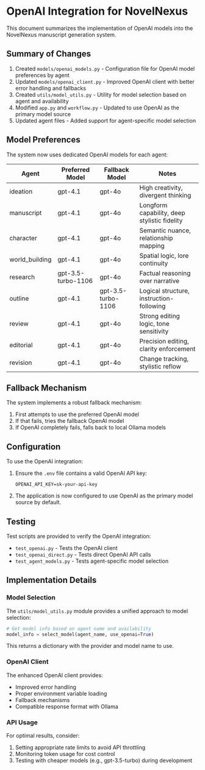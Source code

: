 # OpenAI Integration for NovelNexus

This document summarizes the implementation of OpenAI models into the NovelNexus manuscript generation system.

## Summary of Changes

1. Created `models/openai_models.py` - Configuration file for OpenAI model preferences by agent
2. Updated `models/openai_client.py` - Improved OpenAI client with better error handling and fallbacks
3. Created `utils/model_utils.py` - Utility for model selection based on agent and availability
4. Modified `app.py` and `workflow.py` - Updated to use OpenAI as the primary model source
5. Updated agent files - Added support for agent-specific model selection

## Model Preferences

The system now uses dedicated OpenAI models for each agent:

| Agent | Preferred Model | Fallback Model | Notes |
|-------|----------------|---------------|-------|
| ideation | gpt-4.1 | gpt-4o | High creativity, divergent thinking |
| manuscript | gpt-4.1 | gpt-4o | Longform capability, deep stylistic fidelity |
| character | gpt-4.1 | gpt-4o | Semantic nuance, relationship mapping |
| world_building | gpt-4.1 | gpt-4o | Spatial logic, lore continuity |
| research | gpt-3.5-turbo-1106 | gpt-4o | Factual reasoning over narrative |
| outline | gpt-4.1 | gpt-3.5-turbo-1106 | Logical structure, instruction-following |
| review | gpt-4.1 | gpt-4o | Strong editing logic, tone sensitivity |
| editorial | gpt-4.1 | gpt-4o | Precision editing, clarity enforcement |
| revision | gpt-4.1 | gpt-4o | Change tracking, stylistic reflow |

## Fallback Mechanism

The system implements a robust fallback mechanism:

1. First attempts to use the preferred OpenAI model
2. If that fails, tries the fallback OpenAI model
3. If OpenAI completely fails, falls back to local Ollama models

## Configuration

To use the OpenAI integration:

1. Ensure the `.env` file contains a valid OpenAI API key:
   ```
   OPENAI_API_KEY=sk-your-api-key
   ```

2. The application is now configured to use OpenAI as the primary model source by default.

## Testing

Test scripts are provided to verify the OpenAI integration:

- `test_openai.py` - Tests the OpenAI client
- `test_openai_direct.py` - Tests direct OpenAI API calls
- `test_agent_models.py` - Tests agent-specific model selection

## Implementation Details

### Model Selection

The `utils/model_utils.py` module provides a unified approach to model selection:

```python
# Get model info based on agent name and availability
model_info = select_model(agent_name, use_openai=True)
```

This returns a dictionary with the provider and model name to use.

### OpenAI Client

The enhanced OpenAI client provides:

- Improved error handling
- Proper environment variable loading
- Fallback mechanisms
- Compatible response format with Ollama

### API Usage

For optimal results, consider:

1. Setting appropriate rate limits to avoid API throttling
2. Monitoring token usage for cost control
3. Testing with cheaper models (e.g., gpt-3.5-turbo) during development 